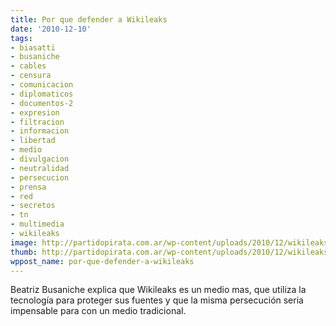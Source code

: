 ```yaml
---
title: Por que defender a Wikileaks
date: '2010-12-10'
tags:
- biasatti
- busaniche
- cables
- censura
- comunicacion
- diplomaticos
- documentos-2
- expresion
- filtracion
- informacion
- libertad
- medio
- divulgacion
- neutralidad
- persecucion
- prensa
- red
- secretos
- tn
- multimedia
- wikileaks
image: http://partidopirata.com.ar/wp-content/uploads/2010/12/wikileaks.jpg
thumb: http://partidopirata.com.ar/wp-content/uploads/2010/12/wikileaks.jpg
wppost_name: por-que-defender-a-wikileaks
---
```


Beatriz Busaniche explica que Wikileaks es un medio mas, que utiliza la tecnología para proteger sus fuentes y que la misma persecución seria impensable para con un medio tradicional.

<object width="630" height="390" classid="clsid:d27cdb6e-ae6d-11cf-96b8-444553540000" codebase="http://download.macromedia.com/pub/shockwave/cabs/flash/swflash.cab#version=6,0,40,0"><param name="allowFullScreen" value="true" /><param name="allowScriptAccess" value="always" /><param name="src" value="http://www.youtube.com/v/qRuvs0TLtv4&amp;hl=es_ES&amp;feature=player_embedded&amp;version=3" /><param name="allowfullscreen" value="true" /><param name="allowscriptaccess" value="always" /><embed width="630" height="390" type="application/x-shockwave-flash" src="http://www.youtube.com/v/qRuvs0TLtv4&amp;hl=es_ES&amp;feature=player_embedded&amp;version=3" allowFullScreen="true" allowScriptAccess="always" allowfullscreen="true" allowscriptaccess="always" /></object>
